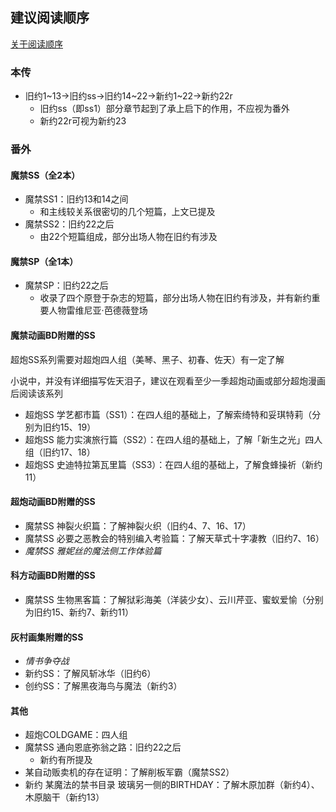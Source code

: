 ## 建议阅读顺序
 [关于阅读顺序](https://github.com/1204244136/index-X#%E5%85%B3%E4%BA%8E%E9%98%85%E8%AF%BB%E9%A1%BA%E5%BA%8F)
### 本传
- 旧约1\~13→旧约ss→旧约14\~22→新约1\~22→新约22r
  - 旧约ss（即ss1）部分章节起到了承上启下的作用，不应视为番外
  - 新约22r可视为新约23

### 番外
#### 魔禁SS（全2本）
- 魔禁SS1：旧约13和14之间
  - 和主线较关系很密切的几个短篇，上文已提及
- 魔禁SS2：旧约22之后
  - 由22个短篇组成，部分出场人物在旧约有涉及
#### 魔禁SP（全1本）
- 魔禁SP：旧约22之后
  - 收录了四个原登于杂志的短篇，部分出场人物在旧约有涉及，并有新约重要人物雷维尼亚·芭德薇登场
#### 魔禁动画BD附赠的SS
超炮SS系列需要对超炮四人组（美琴、黑子、初春、佐天）有一定了解

小说中，并没有详细描写佐天泪子，建议在观看至少一季超炮动画或部分超炮漫画后阅读该系列
- 超炮SS 学艺都市篇（SS1）：在四人组的基础上，了解索绮特和妥琪特莉（分别为旧约15、19）
- 超炮SS 能力实演旅行篇（SS2）：在四人组的基础上，了解「新生之光」四人组（旧约17、18）
- 超炮SS 史迪特拉第瓦里篇（SS3）：在四人组的基础上，了解食蜂操祈（新约11）
#### 超炮动画BD附赠的SS
- 魔禁SS 神裂火织篇：了解神裂火织（旧约4、7、16、17）
- 魔禁SS 必要之恶教会的特别编入考验篇：了解天草式十字凄教（旧约7、16）
- *魔禁SS 雅妮丝的魔法侧工作体验篇*
#### 科方动画BD附赠的SS
- 魔禁SS 生物黑客篇：了解狱彩海美（洋装少女）、云川芹亚、蜜蚁爱愉（分别为旧约15、新约7、新约11）
#### 灰村画集附赠的SS
- *情书争夺战*
- 新约SS：了解风斩冰华（旧约6）
- 创约SS：了解黑夜海鸟与魔法（新约3）
#### 其他
- 超炮COLDGAME：四人组
- 魔禁SS 通向恩底弥翁之路：旧约22之后
  - 新约有所提及
- 某自动贩卖机的存在证明：了解削板军霸（魔禁SS2）
- 新约 某魔法的禁书目录 玻璃另一侧的BIRTHDAY：了解木原加群（新约4）、木原脑干（新约13）
